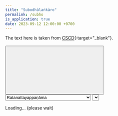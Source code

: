 ```yaml
---
title: "Subodhālaṅkāro"
permalink: /subho
is_application: true
date: 2023-09-12 12:00:00 +0700
---
```


The text here is taken from [CSCD](https://tipitaka.org/romn){:target="\_blank"}.

<div id="toolbar" style="padding-bottom:10px;padding-top:3px;z-index:10;">
<span class="toolbarbg">
<button onClick="bcUtil.toggleToolBar(subhoReader);"><svg class="icon"><use xlink:href="/assets/fontawesome/custom.svg#window-maximize"></use></svg></button>
<select id="chapterselector" onChange="subhoReader.goChapter();">
<optgroup label="1. Dosāvabodha-paṭhamapariccheda">
<option value="Ratanattayappaṇāma">Ratanattayappaṇāma</option>
<option value="Nimitta">Nimitta</option>
<option value="Abhidhānādikaṃ">Abhidhānādikaṃ</option>
<option value="Padadosa uddesa">Padadosa uddesa</option>
<option value="Vākyadosa uddesa">Vākyadosa uddesa</option>
<option value="Vākyatthadosauddesa">Vākyatthadosauddesa</option>
<option value="Padadosaniddesa">Padadosaniddesa</option>
<option value="Vākyadosa niddesa">Vākyadosa niddesa</option>
<option value="Vākyatthadosa niddesa">Vākyatthadosa niddesa</option>
</optgroup>
<option value="2. Dosaparihārāvabodha-dutiyapariccheda">2. Dosaparihārāvabodha-dutiyapariccheda</option>
<optgroup label="3. Guṇāvabodha-tatiyapariccheda">
<option value="Anusandhi">Anusandhi</option>
<option value="Saddālaṅkāra uddesa">Saddālaṅkāra uddesa</option>
<option value="Saddālaṅkāra payojana">Saddālaṅkāra payojana</option>
<option value="Saddālaṅkāra niddesa">Saddālaṅkāra niddesa</option>
<option value="Kevalamudusamatā">Kevalamudusamatā</option>
<option value="Kevalaphuṭasamatā">Kevalaphuṭasamatā</option>
<option value="Missakasamatā">Missakasamatā</option>
<option value="Samādhi uddesa">Samādhi uddesa</option>
<option value="Samādhiniddesa">Samādhiniddesa</option>
<option value="Nirupe rūpayuttassa">Nirupe rūpayuttassa</option>
<option value="Nirase sarasassa">Nirase sarasassa</option>
<option value="Adrave dravayuttassa">Adrave dravayuttassa</option>
<option value="Akattaripi kattutā">Akattaripi kattutā</option>
<option value="Kaṭhinassā sarīre">Kaṭhinassā sarīre</option>
</optgroup>
<optgroup label="4. Atthālaṅkārāvabodha-catutthapariccheda">
<option value="Vaṅkavutti atthālaṅkāra">Vaṅkavutti atthālaṅkāra</option>
<option value="Niddesa">Niddesa</option>
<option value="Ivayuttā">Ivayuttā</option>
<option value="Ivaviyuttā">Ivaviyuttā</option>
<option value="Asesavatthuvisayasamāsa">Asesavatthuvisayasamāsa</option>
<option value="Asesavatthuvisayaasamāsa">Asesavatthuvisayaasamāsa</option>
<option value="Asesavatthuvisayamissaka">Asesavatthuvisayamissaka</option>
<option value="Ekadesavivuttisamāsa">Ekadesavivuttisamāsa</option>
<option value="Ekadesavivuttiasamāsa">Ekadesavivuttiasamāsa</option>
<option value="Ekadesavivuttimissaka">Ekadesavivuttimissaka</option>
<option value="Atthāvutti">Atthāvutti</option>
<option value="Padāvutti">Padāvutti</option>
<option value="Ubhayāvutti">Ubhayāvutti</option>
<option value="Ādi dīpaka">Ādi dīpaka</option>
<option value="Majjhe dīpaka">Majjhe dīpaka</option>
<option value="Antadīpaka">Antadīpaka</option>
<option value="Mālādīpaka">Mālādīpaka</option>
<option value="Hi rahita sabbabyāpī">Hi rahita sabbabyāpī</option>
<option value="Hi sahita sabbabyāpī">Hi sahita sabbabyāpī</option>
<option value="Hi rahita visesaṭṭha">Hi rahita visesaṭṭha</option>
<option value="Hi sahita visesaṭṭha">Hi sahita visesaṭṭha</option>
<option value="Vāccaekabyatireka">Vāccaekabyatireka</option>
<option value="Vācca ubhayabyatireka">Vācca ubhayabyatireka</option>
<option value="Gamma ekabyatireka">Gamma ekabyatireka</option>
<option value="Gammaubhayabyatireka">Gammaubhayabyatireka</option>
<option value="Kāraṇantaravibhāvanā">Kāraṇantaravibhāvanā</option>
<option value="Sābhāvika vibhāvanā">Sābhāvika vibhāvanā</option>
<option value="Abhinnavisesana">Abhinnavisesana</option>
<option value="Bhinnābhinnavisesana">Bhinnābhinnavisesana</option>
<option value="Upamābbhantaraparikappanā">Upamābbhantaraparikappanā</option>
<option value="Kriyāparikappanā">Kriyāparikappanā</option>
<option value="Guṇaparikappanā">Guṇaparikappanā</option>
<option value="Gammaparikappanā">Gammaparikappanā</option>
<option value="Viruddhakammasilesa">Viruddhakammasilesa</option>
<option value="Aviruddhakammasilesa">Aviruddhakammasilesa</option>
<option value="Abhinnakammasilesa">Abhinnakammasilesa</option>
<option value="Niyamavantasilesa">Niyamavantasilesa</option>
<option value="Niyamakkhepasilesa">Niyamakkhepasilesa</option>
<option value="Avirodhisilesa">Avirodhisilesa</option>
<option value="Virodhisilesa">Virodhisilesa</option>
<option value="Ocityasamposakapadasilesa">Ocityasamposakapadasilesa</option>
<option value="Asantaphalanidassana">Asantaphalanidassana</option>
<option value="Santaphalanidassana">Santaphalanidassana</option>
<option value="Vibhūtimahantatta">Vibhūtimahantatta</option>
<option value="Adhippāyamahantatta">Adhippāyamahantatta</option>
<option value="Asamavañcanā">Asamavañcanā</option>
<option value="Samavañcanā">Samavañcanā</option>
<option value="Vidhiekāvali">Vidhiekāvali</option>
<option value="Nisedhaekāvali">Nisedhaekāvali</option>
<option value="Kriyāsahavutti">Kriyāsahavutti</option>
<option value="Guṇasahavutti">Guṇasahavutti</option>
<option value="Aṅgaṅgībhāvamissa">Aṅgaṅgībhāvamissa</option>
<option value="Sadisa bala bhāva missa">Sadisa bala bhāva missa</option>
</optgroup>
<optgroup label="5. Bhāvāvabodha-pañcamapariccheda">
<option value="Bhāvaadhippāya">Bhāvaadhippāya</option>
<option value="Ṭhāyībhāvaadhippāya">Ṭhāyībhāvaadhippāya</option>
<option value="Ṭhāyībhāvappabhedauddesa">Ṭhāyībhāvappabhedauddesa</option>
<option value="Byabhicārībhāvaadhippāya">Byabhicārībhāvaadhippāya</option>
<option value="Byabhicāribhāvapabheda">Byabhicāribhāvapabheda</option>
<option value="Sattikabhāvaadhippāya">Sattikabhāvaadhippāya</option>
<option value="Sattikabhāvappabheda">Sattikabhāvappabheda</option>
<option value="Rasaadhippāya">Rasaadhippāya</option>
<option value="Rasappabheda">Rasappabheda</option>
<option value="Ṭhāyībhāva niddesa ratiṭṭhāyībhāva">Ṭhāyībhāva niddesa ratiṭṭhāyībhāva</option>
<option value="Hassaṭṭhāyībhāva">Hassaṭṭhāyībhāva</option>
<option value="Hassappabheda">Hassappabheda</option>
<option value="Karuṇaṭṭhāyībhāva">Karuṇaṭṭhāyībhāva</option>
<option value="Ruddaṭṭhāyībhāva">Ruddaṭṭhāyībhāva</option>
<option value="Vīraṭṭhāyībhāva">Vīraṭṭhāyībhāva</option>
<option value="Bhayaṭṭhāyībhāva">Bhayaṭṭhāyībhāva</option>
<option value="Jigucchāṭṭhāyībhāva">Jigucchāṭṭhāyībhāva</option>
<option value="Vimhayaṭṭhāyībhāva">Vimhayaṭṭhāyībhāva</option>
<option value="Samaṭṭhāyībhāva">Samaṭṭhāyībhāva</option>
</optgroup>
</select>
<select id="suttaselector" title="Stanza number to go" onChange="subhoReader.goSutta();"></select>
</span>
</div>
<div id="textdisplay" style="text-align:left;padding-top:5px;">Loading... (please wait)</div>
<script src="/assets/js/subhoreader.js"></script>
<script src="/assets/js/pako_inflate.min.js"></script>
<script>
subhoReader.util = bcUtil;
subhoReader.loadText();
</script>


